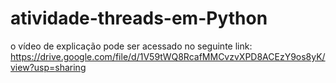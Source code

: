 # atividade-threads-em-Python
o vídeo de explicação pode ser acessado no seguinte link: https://drive.google.com/file/d/1V59tWQ8RcafMMCvzvXPD8ACEzY9os8yK/view?usp=sharing
